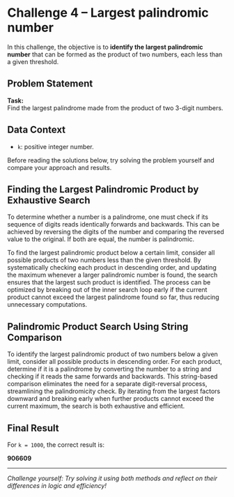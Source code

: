 # Challenge 4 – Largest palindromic number

In this challenge, the objective is to **identify the largest palindromic number** that can be formed as the product of two numbers, each less than a given threshold.

## Problem Statement

**Task:**  
Find the largest palindrome made from the product of two 3-digit numbers.

## Data Context

- `k`: positive integer number.

Before reading the solutions below, try solving the problem yourself and compare your approach and results.

## Finding the Largest Palindromic Product by Exhaustive Search

To determine whether a number is a palindrome, one must check if its sequence of digits reads identically forwards and backwards. This can be achieved by reversing the digits of the number and comparing the reversed value to the original. If both are equal, the number is palindromic.

To find the largest palindromic product below a certain limit, consider all possible products of two numbers less than the given threshold. By systematically checking each product in descending order, and updating the maximum whenever a larger palindromic number is found, the search ensures that the largest such product is identified. The process can be optimized by breaking out of the inner search loop early if the current product cannot exceed the largest palindrome found so far, thus reducing unnecessary computations.

## Palindromic Product Search Using String Comparison

To identify the largest palindromic product of two numbers below a given limit, consider all possible products in descending order. For each product, determine if it is a palindrome by converting the number to a string and checking if it reads the same forwards and backwards. This string-based comparison eliminates the need for a separate digit-reversal process, streamlining the palindromicity check. By iterating from the largest factors downward and breaking early when further products cannot exceed the current maximum, the search is both exhaustive and efficient.

## Final Result

For `k = 1000`, the correct result is:

**906609**

---

*Challenge yourself: Try solving it using both methods and reflect on their differences in logic and efficiency!*